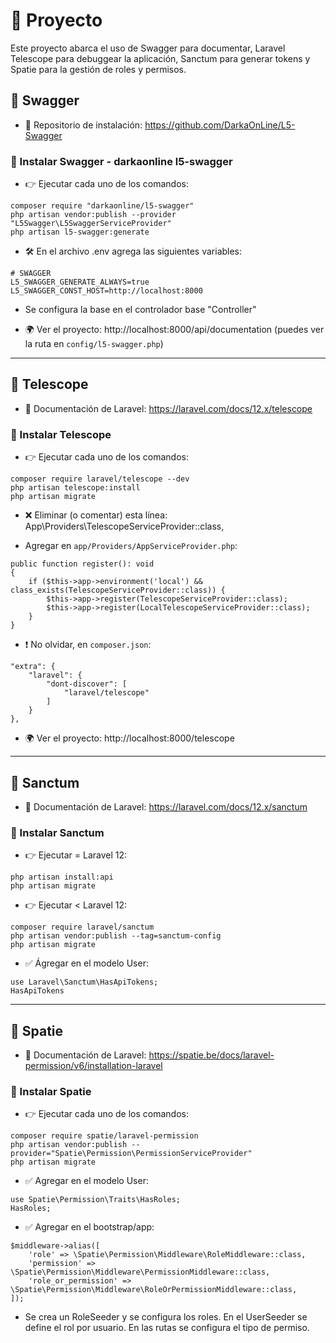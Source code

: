 # 🚀 Proyecto

Este proyecto abarca el uso de Swagger para documentar, Laravel Telescope para debuggear la aplicación, Sanctum para generar tokens y Spatie para la gestión de roles y permisos.

## 📘 Swagger

- 🔗 Repositorio de instalación: https://github.com/DarkaOnLine/L5-Swagger

### 🧩 Instalar Swagger - darkaonline l5-swagger

- 👉 Ejecutar cada uno de los comandos:
```
composer require "darkaonline/l5-swagger"
php artisan vendor:publish --provider "L5Swagger\L5SwaggerServiceProvider"
php artisan l5-swagger:generate
```

- 🛠️ En el archivo .env agrega las siguientes variables:

```
# SWAGGER
L5_SWAGGER_GENERATE_ALWAYS=true
L5_SWAGGER_CONST_HOST=http://localhost:8000
```

- Se configura la base en el controlador base "Controller"

- 🌍 Ver el proyecto: http://localhost:8000/api/documentation (puedes ver la ruta en ```config/l5-swagger.php```)

---

## 📘 Telescope

- 🔗 Documentación de Laravel: https://laravel.com/docs/12.x/telescope

### 🧩 Instalar Telescope

- 👉 Ejecutar cada uno de los comandos:
```
composer require laravel/telescope --dev
php artisan telescope:install
php artisan migrate
```

- ❌ Eliminar (o comentar) esta línea: App\Providers\TelescopeServiceProvider::class,

- Agregar en ```app/Providers/AppServiceProvider.php```:
```
public function register(): void
{
    if ($this->app->environment('local') && class_exists(TelescopeServiceProvider::class)) {
        $this->app->register(TelescopeServiceProvider::class);
        $this->app->register(LocalTelescopeServiceProvider::class);
    }
}
```

- ❗ No olvidar, en ```composer.json```: 
```
"extra": {
    "laravel": {
        "dont-discover": [
            "laravel/telescope"
        ]
    }
},
```

- 🌍 Ver el proyecto: http://localhost:8000/telescope

---

## 📘 Sanctum

- 🔗 Documentación de Laravel: https://laravel.com/docs/12.x/sanctum

### 🧩 Instalar Sanctum

- 👉 Ejecutar = Laravel 12:
```
php artisan install:api
php artisan migrate
```

- 👉 Ejecutar < Laravel 12:
```
composer require laravel/sanctum
php artisan vendor:publish --tag=sanctum-config
php artisan migrate
```

- ✅ Ágregar en el modelo User: 
```
use Laravel\Sanctum\HasApiTokens;
HasApiTokens
```
---

## 📘 Spatie

- 🔗 Documentación de Laravel: https://spatie.be/docs/laravel-permission/v6/installation-laravel

### 🧩 Instalar Spatie

- 👉 Ejecutar cada uno de los comandos:
```
composer require spatie/laravel-permission
php artisan vendor:publish --provider="Spatie\Permission\PermissionServiceProvider"
php artisan migrate
```

- ✅ Agregar en el modelo User: 
```
use Spatie\Permission\Traits\HasRoles;
HasRoles;
```

- ✅ Agregar en el bootstrap/app: 
```
$middleware->alias([
    'role' => \Spatie\Permission\Middleware\RoleMiddleware::class,
    'permission' => \Spatie\Permission\Middleware\PermissionMiddleware::class,
    'role_or_permission' => \Spatie\Permission\Middleware\RoleOrPermissionMiddleware::class,
]);
```

- Se crea un RoleSeeder y se configura los roles. En el UserSeeder se define el rol por usuario. En las rutas se configura el tipo de permiso.